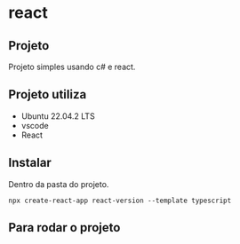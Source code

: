 # react


## Projeto

Projeto simples usando c# e react.

## Projeto utiliza
- Ubuntu 22.04.2 LTS
- vscode
- React



## Instalar

Dentro da pasta do projeto.

```
npx create-react-app react-version --template typescript 

```

## Para rodar o projeto
```

```
